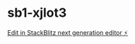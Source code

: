 # sb1-xjlot3

[Edit in StackBlitz next generation editor ⚡️](https://stackblitz.com/~/github.com/wadodkarnm/sb1-xjlot3)
